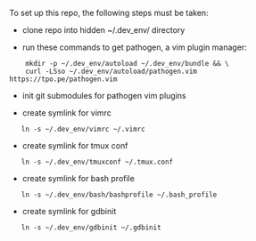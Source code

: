 To set up this repo, the following steps must be taken: 

 - clone repo into hidden ~/.dev_env/ directory

 - run these commands to get pathogen, a vim plugin manager: 
```
    mkdir -p ~/.dev_env/autoload ~/.dev_env/bundle && \
    curl -LSso ~/.dev_env/autoload/pathogen.vim https://tpo.pe/pathogen.vim
```
 - init git submodules for pathogen vim plugins
 
 - create symlink for vimrc 
 ```
    ln -s ~/.dev_env/vimrc ~/.vimrc
 ```
 
 - create symlink for tmux conf 
 ```
    ln -s ~/.dev_env/tmuxconf ~/.tmux.conf
 ```

 - create symlink for bash profile
 ```
    ln -s ~/.dev_env/bash/bashprofile ~/.bash_profile
 ```

 - create symlink for gdbinit
 ```
    ln -s ~/.dev_env/gdbinit ~/.gdbinit
 ```
